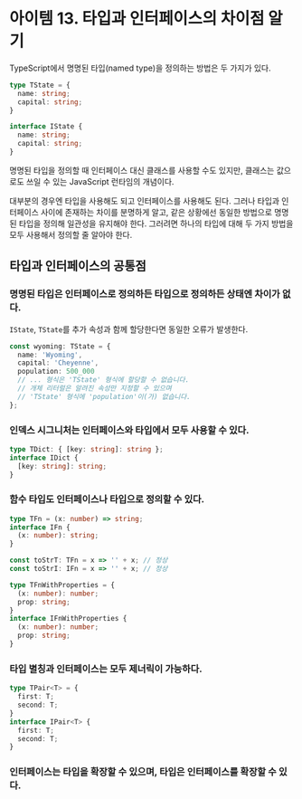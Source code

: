 # 아이템 13. 타입과 인터페이스의 차이점 알기
TypeScript에서 명명된 타입(named type)을 정의하는 방법은 두 가지가 있다.

```typescript
type TState = {
  name: string;
  capital: string;
}

interface IState {
  name: string;
  capital: string;
}
```

명명된 타입을 정의할 때 인터페이스 대신 클래스를 사용할 수도 있지만, 클래스는 값으로도 쓰일 수 있는 JavaScript 런타임의 개념이다.

대부분의 경우엔 타입을 사용해도 되고 인터페이스를 사용해도 된다. 그러나 타입과 인터페이스 사이에 존재하는 차이를 분명하게 알고, 같은 상황에선 동일한 방법으로 명명된 타입을 정의해 일관성을 유지해야 한다. 그러려면 하나의 타입에 대해 두 가지 방법을 모두 사용해서 정의할 줄 알아야 한다.

## 타입과 인터페이스의 공통점
### 명명된 타입은 인터페이스로 정의하든 타입으로 정의하든 상태엔 차이가 없다.
`IState`, `TState`를 추가 속성과 함께 할당한다면 동일한 오류가 발생한다.

```typescript
const wyoming: TState = {
  name: 'Wyoming',
  capital: 'Cheyenne',
  population: 500_000
  // ... 형식은 'TState' 형식에 할당할 수 없습니다.
  // 개체 리터럴은 알려진 속성만 지정할 수 있으며
  // 'TState' 형식에 'population'이(가) 없습니다.
};
```

### 인덱스 시그니처는 인터페이스와 타입에서 모두 사용할 수 있다.
```typescript
type TDict: { [key: string]: string };
interface IDict {
  [key: string]: string;
}
```

### 함수 타입도 인터페이스나 타입으로 정의할 수 있다.
```typescript
type TFn = (x: number) => string;
interface IFn {
  (x: number): string;
}

const toStrT: TFn = x => '' + x; // 정상
const toStrI: IFn = x => '' + x; // 정상
```

```typescript
type TFnWithProperties = {
  (x: number): number;
  prop: string;
}
interface IFnWithProperties {
  (x: number): number;
  prop: string;
}
```

### 타입 별칭과 인터페이스는 모두 제너릭이 가능하다.
```typescript
type TPair<T> = {
  first: T;
  second: T;
}
interface IPair<T> {
  first: T;
  second: T;
}
```

### 인터페이스는 타입을 확장할 수 있으며, 타입은 인터페이스를 확장할 수 있다.